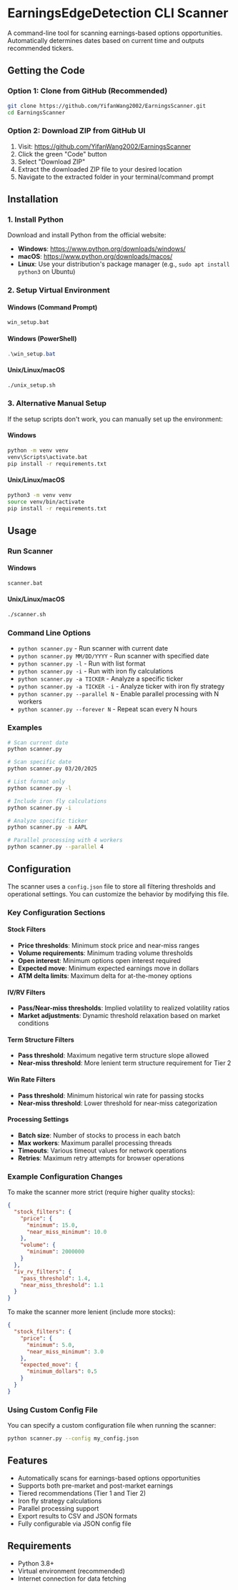 # EarningsEdgeDetection CLI Scanner

A command-line tool for scanning earnings-based options opportunities. Automatically determines dates based on current time and outputs recommended tickers.

## Getting the Code

### Option 1: Clone from GitHub (Recommended)
```bash
git clone https://github.com/YifanWang2002/EarningsScanner.git
cd EarningsScanner
```

### Option 2: Download ZIP from GitHub UI
1. Visit: https://github.com/YifanWang2002/EarningsScanner
2. Click the green "Code" button
3. Select "Download ZIP"
4. Extract the downloaded ZIP file to your desired location
5. Navigate to the extracted folder in your terminal/command prompt

## Installation

### 1. Install Python

Download and install Python from the official website:
- **Windows**: https://www.python.org/downloads/windows/
- **macOS**: https://www.python.org/downloads/macos/
- **Linux**: Use your distribution's package manager (e.g., `sudo apt install python3` on Ubuntu)

### 2. Setup Virtual Environment

#### Windows (Command Prompt)
```cmd
win_setup.bat
```

#### Windows (PowerShell)
```powershell
.\win_setup.bat
```

#### Unix/Linux/macOS
```bash
./unix_setup.sh
```

### 3. Alternative Manual Setup

If the setup scripts don't work, you can manually set up the environment:

#### Windows
```cmd
python -m venv venv
venv\Scripts\activate.bat
pip install -r requirements.txt
```

#### Unix/Linux/macOS
```bash
python3 -m venv venv
source venv/bin/activate
pip install -r requirements.txt
```

## Usage

### Run Scanner

#### Windows
```cmd
scanner.bat
```

#### Unix/Linux/macOS
```bash
./scanner.sh
```

### Command Line Options

- `python scanner.py` - Run scanner with current date
- `python scanner.py MM/DD/YYYY` - Run scanner with specified date
- `python scanner.py -l` - Run with list format
- `python scanner.py -i` - Run with iron fly calculations
- `python scanner.py -a TICKER` - Analyze a specific ticker
- `python scanner.py -a TICKER -i` - Analyze ticker with iron fly strategy
- `python scanner.py --parallel N` - Enable parallel processing with N workers
- `python scanner.py --forever N` - Repeat scan every N hours

### Examples

```bash
# Scan current date
python scanner.py

# Scan specific date
python scanner.py 03/20/2025

# List format only
python scanner.py -l

# Include iron fly calculations
python scanner.py -i

# Analyze specific ticker
python scanner.py -a AAPL

# Parallel processing with 4 workers
python scanner.py --parallel 4
```

## Configuration

The scanner uses a `config.json` file to store all filtering thresholds and operational settings. You can customize the behavior by modifying this file.

### Key Configuration Sections

#### Stock Filters
- **Price thresholds**: Minimum stock price and near-miss ranges
- **Volume requirements**: Minimum trading volume thresholds
- **Open interest**: Minimum options open interest required
- **Expected move**: Minimum expected earnings move in dollars
- **ATM delta limits**: Maximum delta for at-the-money options

#### IV/RV Filters
- **Pass/Near-miss thresholds**: Implied volatility to realized volatility ratios
- **Market adjustments**: Dynamic threshold relaxation based on market conditions

#### Term Structure Filters
- **Pass threshold**: Maximum negative term structure slope allowed
- **Near-miss threshold**: More lenient term structure requirement for Tier 2

#### Win Rate Filters
- **Pass threshold**: Minimum historical win rate for passing stocks
- **Near-miss threshold**: Lower threshold for near-miss categorization

#### Processing Settings
- **Batch size**: Number of stocks to process in each batch
- **Max workers**: Maximum parallel processing threads
- **Timeouts**: Various timeout values for network operations
- **Retries**: Maximum retry attempts for browser operations

### Example Configuration Changes

To make the scanner more strict (require higher quality stocks):
```json
{
  "stock_filters": {
    "price": {
      "minimum": 15.0,
      "near_miss_minimum": 10.0
    },
    "volume": {
      "minimum": 2000000
    }
  },
  "iv_rv_filters": {
    "pass_threshold": 1.4,
    "near_miss_threshold": 1.1
  }
}
```

To make the scanner more lenient (include more stocks):
```json
{
  "stock_filters": {
    "price": {
      "minimum": 5.0,
      "near_miss_minimum": 3.0
    },
    "expected_move": {
      "minimum_dollars": 0.5
    }
  }
}
```

### Using Custom Config File

You can specify a custom configuration file when running the scanner:
```bash
python scanner.py --config my_config.json
```

## Features

- Automatically scans for earnings-based options opportunities
- Supports both pre-market and post-market earnings
- Tiered recommendations (Tier 1 and Tier 2)
- Iron fly strategy calculations
- Parallel processing support
- Export results to CSV and JSON formats
- Fully configurable via JSON config file

## Requirements

- Python 3.8+
- Virtual environment (recommended)
- Internet connection for data fetching

